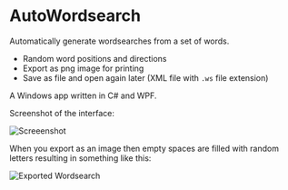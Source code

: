 # AutoWordsearch

Automatically generate wordsearches from a set of words.

- Random word positions and directions
- Export as png image for printing
- Save as file and open again later (XML file with `.ws` file extension)

A Windows app written in C# and WPF.

Screenshot of the interface:

![Screeenshot](https://i.imgur.com/CZCl9PS.png)

When you export as an image then empty spaces are filled with random letters resulting in something like this:

![Exported Wordsearch](https://i.imgur.com/qHID2bm.png)
